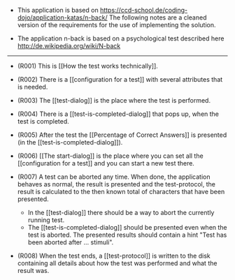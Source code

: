 - This application is based on https://ccd-school.de/coding-dojo/application-katas/n-back/ The following notes are a cleaned version of the requirements for the use of implementing the solution.

- The application n-back is based on a psychological test described here http://de.wikipedia.org/wiki/N-back 

---
- (R001) This is [[How the test works technically]]. 

- (R002) There is a [[configuration for a test]] with several attributes that is needed.
  
- (R003) The [[test-dialog]] is the place where the test is performed.
  
- (R004) There is a [[test-is-completed-dialog]] that pops up, when the test is completed.

- (R005) After the test the [[Percentage of Correct Answers]] is presented (in the [[test-is-completed-dialog]]).
  
- (R006) [[The start-dialog]] is the place where you can set all the [[configuration for a test]] and you can start a new test there.
  
- (R007) A test can be aborted any time. When done, the application behaves as normal, the result is presented and the test-protocol, the result is calculated to the then known total of characters that have been presented.
	- In the [[test-dialog]] there should be a way to abort the currently running test.
	- The [[test-is-completed-dialog]] should be presented even when the test is aborted. The  presented results should contain a hint "Test has been aborted after ... stimuli".

- (R008) When the test ends, a [[test-protocol]] is written to the disk containing all details about how the test was performed and what the result was.